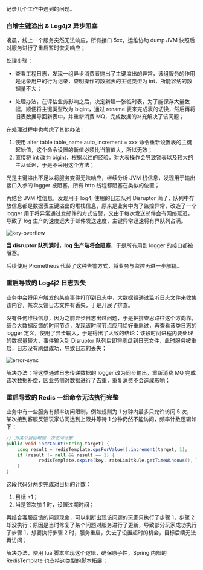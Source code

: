 记录几个工作中遇到的问题。

### 自增主键溢出 & Log4j2 异步阻塞

凌晨，线上一个服务突然无法响应，所有接口 5xx，运维协助 dump JVM 快照后对服务进行了重启暂时恢复响应；

处理步骤：

- 查看工程日志，发现一组异步消费者抛出了主键溢出的异常，该组服务的作用是记录用户的行为记录，查明操作的数据表的主键类型为 int，所能容纳的数据量不大；

- 处理办法，在评估业务影响之后，决定新建一张临时表，为了能保存大量数据，顺便将主键类型改为 bigint，通过 rename 表来完成表的切换，然后再将旧表数据导回新表中，并重新消费 MQ，完成数据的补充解决了该问题；


在处理过程中也考虑了其他办法：

1. 使用 alter table table_name auto_increment = xxx 命令重新设置表的主键起始值，这个命令设置的新值必须比当前值大，所以无效；
2. 直接将 int 改为 bigint，根据以往的经验，对大表操作会导致锁表以及较大的主从延迟，于是不采用这个方法；

光是主键溢出不足以将服务变得无法响应，继续分析 JVM 栈信息，发现用于输出接口入参的 logger 被阻塞，所有 http 线程都阻塞在类似的位置；

再结合 JVM 堆信息，发现用于 log4j 使用的日志队列 Disruptor 满了，队列中存放信息都是数据表主键溢出的堆栈信息，原来是业务中为了监控异常，改造了一个 logger 用于将异常通过发邮件的方式告警，又由于每次发送邮件会有网络延迟，导致了 log 生产的速度远大于邮件发送速度，主键异常迅速将有界队列占满。

![key-overflow](https://github.com/notayessir/blog/blob/main/images/problem/key-overflow.png)

**当 disruptor 队列满时，log 生产端将会阻塞**，于是所有用到 logger 的接口都被阻塞。

后续使用 Prometheus 代替了这种告警方式，将业务与监控再进一步解耦。

### 重启导致的 Log4j2 日志丢失

业务中会将用户触发的某些事件打印到日志中，大数据组通过监听日志文件来收集该内容，某次反馈日志文件有丢失，于是开展了排查。

没有任何堆栈信息，因为之前异步日志出过问题，于是把排查思路往这个方向靠，结合大数据反馈的时间节点，发现该时间节点应用恰好重启过，再查看该类日志的 logger 定义，使用了异步输入，于是得出了大致的结论：该段时间进程内要处理的数据量较大，事件输入到 Disruptor 队列后即将刷盘到日志文件，此时服务被重启，日志没有刷盘成功，导致日志的丢失；

![error-sync](https://github.com/notayessir/blog/blob/main/images/problem/error-sync.png)

解决办法：将这类通过日志传递数据的 logger 改为同步输出，重新消费 MQ 完成该次数据补偿，因业务侧对数据进行了去重，重复消费不会造成影响； 

### 重启导致的 Redis 一组命令无法执行完整

业务中有一些服务有频率访问限制，例如规则为 1 分钟内最多只允许访问 5 次，某次接到客服反馈玩家访问达到上限并等待 1 分钟仍然不能访问，频率计数逻辑如下：

```java
// 对某个目标增加一次访问计数
public void incrCount(String target) {
    Long result = redisTemplate.opsForValue().increment(target, 1);
    if (result != null && result == 1) {
    		redisTemplate.expire(key, rateLimitRule.getTimeWindows(), TimeUnit.SECONDS);
    }
}
```

这段代码分两步完成对目标的计数：

1. 目标 +1；
2. 当是首次加 1 时，设置过期时间；

再结合客服反馈的问题现象，可以判断出现该问题的玩家只执行了步骤 1，步骤 2 却没执行；原因是当时修复了某个问题对服务进行了更新，导致部分玩家成功执行了步骤 1，想要执行步骤 2 时，服务重启，失去了设置超时的机会，目标后续无法再访问；

解决办法，使用 lua 脚本实现这个逻辑，确保原子性，Spring 内部的 RedisTemplate 也支持这类型的脚本拓展；



